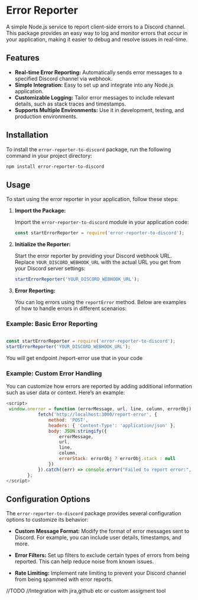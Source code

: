 
# Error Reporter

A simple Node.js service to report client-side errors to a Discord channel. This package provides an easy way to log and monitor errors that occur in your application, making it easier to debug and resolve issues in real-time.

## Features

- **Real-time Error Reporting:** Automatically sends error messages to a specified Discord channel via webhook.
- **Simple Integration:** Easy to set up and integrate into any Node.js application.
- **Customizable Logging:** Tailor error messages to include relevant details, such as stack traces and timestamps.
- **Supports Multiple Environments:** Use it in development, testing, and production environments.

## Installation

To install the `error-reporter-to-discord` package, run the following command in your project directory:

```bash
npm install error-reporter-to-discord
```

## Usage

To start using the error reporter in your application, follow these steps:

1. **Import the Package:**

   Import the `error-reporter-to-discord` module in your application code:

   ```javascript
   const startErrorReporter = require('error-reporter-to-discord');
   ```

2. **Initialize the Reporter:**

   Start the error reporter by providing your Discord webhook URL. Replace `YOUR_DISCORD_WEBHOOK_URL` with the actual URL you get from your Discord server settings:

   ```javascript
   startErrorReporter('YOUR_DISCORD_WEBHOOK_URL');
   ```

3. **Error Reporting:**

   You can log errors using the `reportError` method. Below are examples of how to handle errors in different scenarios:

### Example: Basic Error Reporting

```javascript

const startErrorReporter = require('error-reporter-to-discord');
startErrorReporter('YOUR_DISCORD_WEBHOOK_URL');

```

You will get endpoint /report-error use that in your code

### Example: Custom Error Handling

You can customize how errors are reported by adding additional information such as user data or context. Here’s an example:

```javascript
<script>
 window.onerror = function (errorMessage, url, line, column, errorObj) {
            fetch('http://localhost:3000/report-error', {
                method: 'POST',
                headers: { 'Content-Type': 'application/json' },
                body: JSON.stringify({
                    errorMessage,
                    url,
                    line,
                    column,
                    errorStack: errorObj ? errorObj.stack : null
                })
            }).catch((err) => console.error("Failed to report error:", err));
        };
</script>
```

## Configuration Options

The `error-reporter-to-discord` package provides several configuration options to customize its behavior:

- **Custom Message Format:** Modify the format of error messages sent to Discord. For example, you can include user details, timestamps, and more.
  
- **Error Filters:** Set up filters to exclude certain types of errors from being reported. This can help reduce noise from known issues.

- **Rate Limiting:** Implement rate limiting to prevent your Discord channel from being spammed with error reports.


//TODO 
//Integration with jira,github etc or custom assigment tool
